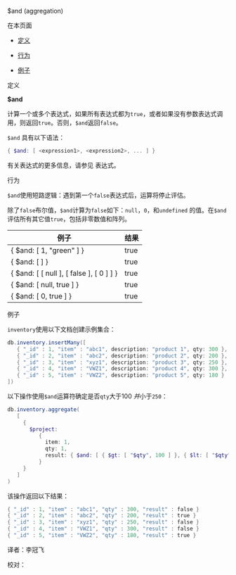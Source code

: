  [ ]()$and (aggregation)

[]()

在本页面

*   [定义](definition)

*   [行为](behavior)

*   [例子](examples)

 <span id="definition">定义</span>

**$and**

计算一个或多个表达式，如果所有表达式都为`true`，或者如果没有参数表达式调用，则返回`true`。否则，`$and`返回`false`。

`$and` 具有以下语法：

```powershell
{ $and: [ <expression1>, <expression2>, ... ] }
```

有关表达式的更多信息，请参见 表达式。

 <span id="behavior">行为</span>

`$and`使用短路逻辑：遇到第一个`false`表达式后，运算将停止评估。

除了`false`布尔值，`$and`计算为`false`如下：`null`，`0`，和`undefined` 的值。在`$and`评估所有其它值`true`，包括非零数值和阵列。

| 例子                                     | 结果 |
| ---------------------------------------- | ---- |
| { $and: [ 1, "green" ] }                 | true |
| { $and: [ ] }                            | true |
| { $and: [ [ null ], [ false ], [ 0 ] ] } | true |
| { $and: [ null, true ] }                 | true |
| { $and: [ 0, true ] }                    | true |

 <span id="examples">例子</span>

`inventory`使用以下文档创建示例集合：

```powershell
db.inventory.insertMany([
   { "_id" : 1, "item" : "abc1", description: "product 1", qty: 300 },
   { "_id" : 2, "item" : "abc2", description: "product 2", qty: 200 },
   { "_id" : 3, "item" : "xyz1", description: "product 3", qty: 250 },
   { "_id" : 4, "item" : "VWZ1", description: "product 4", qty: 300 },
   { "_id" : 5, "item" : "VWZ2", description: "product 5", qty: 180 }
])
```

以下操作使用`$and`运算符确定是否`qty`大于100 *并*小于`250`：

```powershell
db.inventory.aggregate(
   [
     {
       $project:
          {
            item: 1,
            qty: 1,
            result: { $and: [ { $gt: [ "$qty", 100 ] }, { $lt: [ "$qty", 250 ] } ] }
          }
     }
   ]
)
```

该操作返回以下结果：

```powershell
{ "_id" : 1, "item" : "abc1", "qty" : 300, "result" : false }
{ "_id" : 2, "item" : "abc2", "qty" : 200, "result" : true }
{ "_id" : 3, "item" : "xyz1", "qty" : 250, "result" : false }
{ "_id" : 4, "item" : "VWZ1", "qty" : 300, "result" : false }
{ "_id" : 5, "item" : "VWZ2", "qty" : 180, "result" : true }
```



译者：李冠飞

校对：
